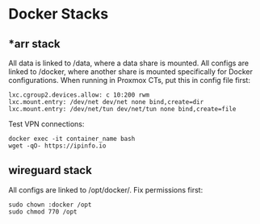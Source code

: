 # Docker Stacks
## *arr stack
All data is linked to /data, where a data share is mounted.
All configs are linked to /docker, where another share is mounted specifically for Docker configurations.
When running in Proxmox CTs, put this in config file first:
```
lxc.cgroup2.devices.allow: c 10:200 rwm
lxc.mount.entry: /dev/net dev/net none bind,create=dir
lxc.mount.entry: /dev/net/tun dev/net/tun none bind,create=file
```
Test VPN connections:
```
docker exec -it container_name bash
wget -qO- https://ipinfo.io
```
## wireguard stack
All configs are linked to /opt/docker/.
Fix permissions first:
```
sudo chown :docker /opt
sudo chmod 770 /opt
```
